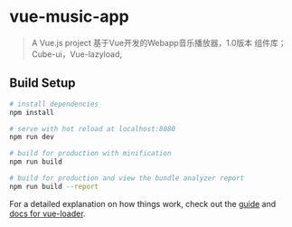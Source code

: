 # vue-music-app

> A Vue.js project 基于Vue开发的Webapp音乐播放器，1.0版本
组件库；Cube-ui，Vue-lazyload,

## Build Setup

``` bash
# install dependencies
npm install

# serve with hot reload at localhost:8080
npm run dev

# build for production with minification
npm run build

# build for production and view the bundle analyzer report
npm run build --report
```

For a detailed explanation on how things work, check out the [guide](http://vuejs-templates.github.io/webpack/) and [docs for vue-loader](http://vuejs.github.io/vue-loader).
